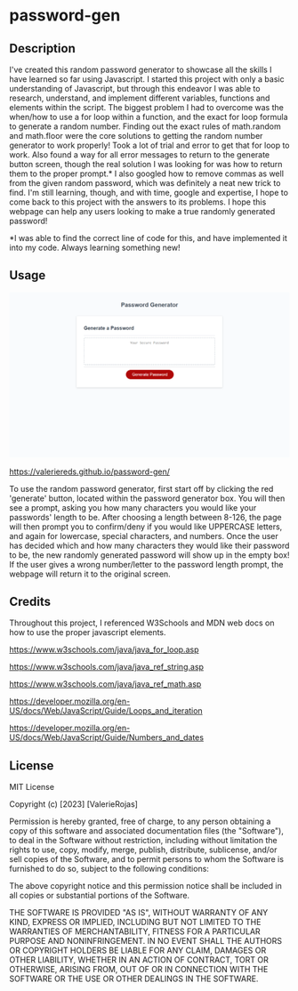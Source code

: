 # password-gen

## Description

I've created this random password generator to showcase all the skills I have learned so far using Javascript. I started this project with only a basic understanding of Javascript, but through this endeavor I was able to research, understand, and implement different variables, functions and elements within the script. The biggest problem I had to overcome was the when/how to use a for loop within a function, and the exact for loop formula to generate a random number. Finding out the exact rules of math.random and math.floor were the core solutions to getting the random number generator to work properly! Took a lot of trial and error to get that for loop to work. Also found a way for all error messages to return to the generate button screen, though the real solution I was looking for was how to return them to the proper prompt.* I also googled how to remove commas as well from the given random password, which was definitely a neat new trick to find. I'm still learning, though, and with time, google and expertise, I hope to come back to this project with the answers to its problems. I hope this webpage can help any users looking to make a true randomly generated password!

*I was able to find the correct line of code for this, and have implemented it into my code. Always learning something new!
## Usage

![Screenshotofpage](Assets/Images/screenshot-password-gen.png)

https://valeriereds.github.io/password-gen/

To use the random password generator, first start off by clicking the red 'generate' button, located within the password generator box. You will then see a prompt, asking you how many characters you would like your passwords' length to be. After choosing a length between 8-126, the page will then prompt you to confirm/deny if you would like UPPERCASE letters, and again for lowercase, special characters, and numbers. Once the user has decided which and how many characters they would like their password to be, the new randomly generated password will show up in the empty box! If the user gives a wrong number/letter to the password length prompt, the webpage will return it to the original screen. 

## Credits

Throughout this project, I referenced W3Schools and MDN web docs on how to use the proper javascript elements.

https://www.w3schools.com/java/java_for_loop.asp

https://www.w3schools.com/java/java_ref_string.asp

https://www.w3schools.com/java/java_ref_math.asp

https://developer.mozilla.org/en-US/docs/Web/JavaScript/Guide/Loops_and_iteration

https://developer.mozilla.org/en-US/docs/Web/JavaScript/Guide/Numbers_and_dates

## License

MIT License

Copyright (c) [2023] [ValerieRojas]

Permission is hereby granted, free of charge, to any person obtaining a copy
of this software and associated documentation files (the "Software"), to deal
in the Software without restriction, including without limitation the rights
to use, copy, modify, merge, publish, distribute, sublicense, and/or sell
copies of the Software, and to permit persons to whom the Software is
furnished to do so, subject to the following conditions:

The above copyright notice and this permission notice shall be included in all
copies or substantial portions of the Software.

THE SOFTWARE IS PROVIDED "AS IS", WITHOUT WARRANTY OF ANY KIND, EXPRESS OR
IMPLIED, INCLUDING BUT NOT LIMITED TO THE WARRANTIES OF MERCHANTABILITY,
FITNESS FOR A PARTICULAR PURPOSE AND NONINFRINGEMENT. IN NO EVENT SHALL THE
AUTHORS OR COPYRIGHT HOLDERS BE LIABLE FOR ANY CLAIM, DAMAGES OR OTHER
LIABILITY, WHETHER IN AN ACTION OF CONTRACT, TORT OR OTHERWISE, ARISING FROM,
OUT OF OR IN CONNECTION WITH THE SOFTWARE OR THE USE OR OTHER DEALINGS IN THE
SOFTWARE.